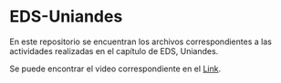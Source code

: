 # EDS-Uniandes
En este repositorio se encuentran los archivos correspondientes a las actividades realizadas en el capítulo de EDS, Uniandes.

Se puede encontrar el video correspondiente en el [Link](https://www.youtube.com/watch?v=JKPE-cPchMY).
